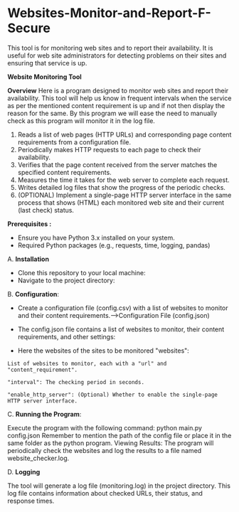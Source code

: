 # Websites-Monitor-and-Report-F-Secure
This tool is for monitoring web sites and to report their availability. It is useful for web site administrators for detecting problems on their sites and ensuring that service is up.

**Website Monitoring Tool**

**Overview**
Here is a program designed to monitor web sites and report their availability. This tool will help us know in frequent intervals when the service as per the mentioned content requirement is up and if not then display the reason for the same. By this program we will ease the need to manually check as this program will monitor it in the log file.

1.	Reads a list of web pages (HTTP URLs) and corresponding page content requirements from a configuration file.
2.	Periodically makes HTTP requests to each page to check their availability.
3.	Verifies that the page content received from the server matches the specified content requirements.
4.	Measures the time it takes for the web server to complete each request.
5.	Writes detailed log files that show the progress of the periodic checks.
6.	(OPTIONAL) Implement a single-page HTTP server interface in the same process that shows (HTML) each monitored web site and their current (last check) status.

**Prerequisites  :**



-  Ensure you have Python 3.x installed on your system.
-  Required Python packages (e.g., requests, time, logging, pandas)

A. **Installation**
-  Clone this repository to your local machine:
-  Navigate to the project directory:

B. **Configuration**:
 -  Create a configuration file (config.csv) with a list of websites to monitor and their content requirements.-->Configuration File (config.json)
-  The config.json file contains a list of websites to monitor, their content requirements, and other settings:

  -   Here the websites of the sites to be monitored "websites":

    List of websites to monitor, each with a "url" and "content_requirement".
      
    "interval": The checking period in seconds.
    
    "enable_http_server": (Optional) Whether to enable the single-page HTTP server interface.

C. **Running the Program**:

Execute the program with the following command:
python main.py config.json 
Remember to mention the path of the config file or place it in the same folder as the python program.
Viewing Results:
The program will periodically check the websites and log the results to a file named website_checker.log.

D. **Logging**

The tool will generate a log file (monitoring.log) in the project directory. This log file contains information about checked URLs, their status, and response times.

